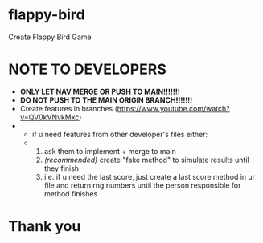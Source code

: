 # flappy-bird
Create Flappy Bird Game

# NOTE TO DEVELOPERS
- **ONLY LET NAV MERGE OR PUSH TO MAIN!!!!!!!**
- **DO NOT PUSH TO THE MAIN ORIGIN BRANCH!!!!!!!**
- Create features in branches (https://www.youtube.com/watch?v=QV0kVNvkMxc)
- - if u need features from other developer's files either:
  - 1. ask them to implement + merge to main
    2. *(recommended)* create "fake method" to simulate results until they finish
    3. i.e. if u need the last score, just create a last score method in ur file and return rng numbers until the person responsible for method finishes
   
# Thank you

